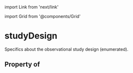 import Link from 'next/link'
  
import Grid from '@components/Grid'

# studyDesign

Specifics about the observational study design (enumerated).

## Property of



